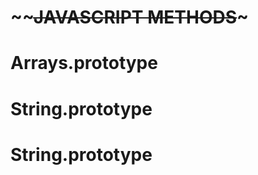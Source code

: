 

# ~~~~~~~~~~~~~~~~JAVASCRIPT METHODS~~~~~~~~~~~~~~~

# Arrays.prototype

# String.prototype

# String.prototype
